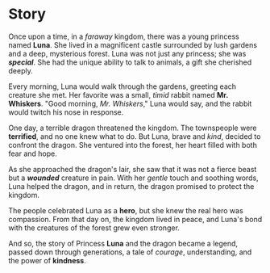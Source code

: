 # Story

Once upon a time, in a *faraway* kingdom, there was a young princess named **Luna**. She lived in a magnificent castle surrounded by lush gardens and a deep, mysterious forest. Luna was not just any princess; she was ___special___. She had the unique ability to talk to animals, a gift she cherished deeply.

Every morning, Luna would walk through the gardens, greeting each creature she met. Her favorite was a small, *timid* rabbit named **Mr. Whiskers**. "Good morning, *Mr. Whiskers*," Luna would say, and the rabbit would twitch his nose in response.

One day, a terrible dragon threatened the kingdom. The townspeople were __terrified__, and no one knew what to do. But Luna, brave and *kind*, decided to confront the dragon. She ventured into the forest, her heart filled with both fear and hope.

As she approached the dragon's lair, she saw that it was not a fierce beast but a ___wounded___ creature in pain. With her *gentle* touch and soothing words, Luna helped the dragon, and in return, the dragon promised to protect the kingdom.

The people celebrated Luna as a **hero**, but she knew the real hero was compassion. From that day on, the kingdom lived in peace, and Luna's bond with the creatures of the forest grew even stronger.

And so, the story of Princess **Luna** and the dragon became a legend, passed down through generations, a tale of *courage*, understanding, and the power of **kindness**.

